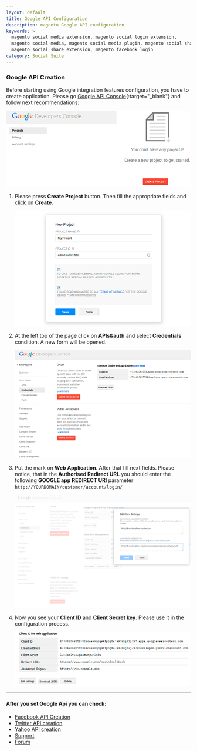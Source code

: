 ```yaml
---
layout: default
title: Google API Configuration
description: magento Google API configuration
keywords: >
  magento social media extension, magento social login extension,
  magento social media, magento social media plugin, magento social share,
  magento social share extension, magento facebook login
category: Social Suite
---
```


### Google API Creation

Before starting using Google integration features configuration, you have to
create application. Please go [Google API Console](https://console.developers.google.com/project){:target="_blank"}
and follow next recommendations:

![Create API](/images/socialsuite/magentosocialsuiteconfig6.png)

1.  Please press **Create Project** button. Then fill the appropriate
    fields and click on **Create**.

    ![New Project](/images/socialsuite/magentosocialsuiteconfig7.png)

2.  At the left top of the page click on **APIs&auth** and select **Credentials** condition.
    A new form will be opened.

    ![Credentials](/images/socialsuite/magentosocialsuiteconfig8.png)

3.  Put the mark on **Web Application**. After that fill next fields.
    Please notice, that in the **Authorised Redirect URL** you should enter the
    following **GOOGLE app REDIRECT URI** parameter `http://YOURDOMAIN/customer/account/login/`

    ![Web Application](/images/socialsuite/magentosocialsuiteconfig9-1.png)

4.  Now you see your **Client ID** and **Client Secret key**.
    Please use it in the configuration process.

    ![Client ID and Client Secret Key](/images/socialsuite/magentosocialsuiteconfig10.png)


___

#### After you set Google Api you can check:

*   [Facebook API Creation](../facebook/)
*   [Twitter API creation](../twitter/)
*   [Yahoo API creation](../yahoo/)
*   [Support](https://swissuplabs.com/contacts/)
*   [Forum](https://swissuplabs.com/magento-forum/)
